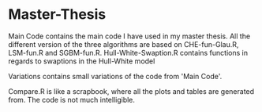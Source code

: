 # Master-Thesis
Main Code contains the main code I have used in my master thesis. All the different version of the three algorithms are based on CHE-fun-Glau.R, LSM-fun.R and SGBM-fun.R. 
Hull-White-Swaption.R contains functions in regards to swaptions in the Hull-White model

Variations contains small variations of the code from 'Main Code'.

Compare.R is like a scrapbook, where all the plots and tables are generated from. The code is not much intelligible. 
